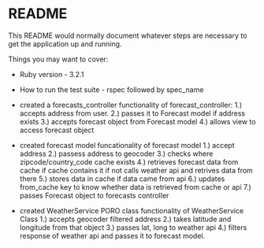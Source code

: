 # README

This README would normally document whatever steps are necessary to get the
application up and running.

Things you may want to cover:

* Ruby version - 3.2.1

* How to run the test suite - rspec followed by spec_name

* created a forecasts_controller
  functionality of forecast_controller: 
  1.) accepts address from user.
  2.) passes it to Forecast model if address exists
  3.) accepts forecast object from Forecast model
  4.) allows view to access forecast object

* created forecast model
  funcationality of forecast model
  1.) accept address
  2.) passess address to geocoder
  3.) checks where zipcode/country_code cache exists
  4.) retrieves forecast data from cache if cache contains it if not
      calls weather api and retrives data from there
  5.) stores data in cache if data came from api
  6.) updates from_cache key to know whether data is 
      retrieved from cache or api
  7.) passes Forecast object to forecasts controller

 * created WeatherService PORO class
   functionality of WeatherService Class
   1.) accepts geocoder filtered address
   2.) takes latitude and longitude from that object
   3.) passes lat, long to weather api
   4.) filters response of weather api and passes it to forecast model.
  
